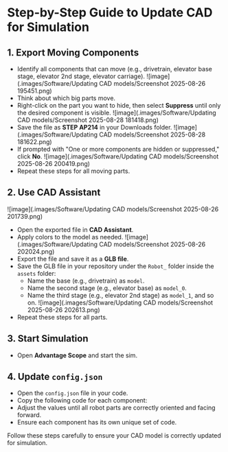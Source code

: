 # Step-by-Step Guide to Update CAD for Simulation

## 1. Export Moving Components
- Identify all components that can move (e.g., drivetrain, elevator base stage, elevator 2nd stage, elevator carriage).
![image](.images/Software/Updating CAD models/Screenshot 2025-08-26 195451.png)
- Think about which big parts move.
- Right-click on the part you want to hide, then select **Suppress** until only the desired component is visible.
![image](.images/Software/Updating CAD models/Screenshot 2025-08-28 181418.png)
- Save the file as **STEP AP214** in your Downloads folder.
![image](.images/Software/Updating CAD models/Screenshot 2025-08-28 181622.png)
- If prompted with "One or more components are hidden or suppressed," click **No**.
![image](.images/Software/Updating CAD models/Screenshot 2025-08-26 200419.png)
- Repeat these steps for all moving parts.

## 2. Use CAD Assistant
![image](.images/Software/Updating CAD models/Screenshot 2025-08-26 201739.png)
- Open the exported file in **CAD Assistant**.
- Apply colors to the model as needed.
![image](.images/Software/Updating CAD models/Screenshot 2025-08-26 202024.png)
- Export the file and save it as a **GLB file**.
- Save the GLB file in your repository under the `Robot_` folder inside the `assets` folder:
    - Name the base (e.g., drivetrain) as `model`.
    - Name the second stage (e.g., elevator base) as `model_0`.
    - Name the third stage (e.g., elevator 2nd stage) as `model_1`, and so on.
    ![image](.images/Software/Updating CAD models/Screenshot 2025-08-26 202613.png)
- Repeat these steps for all parts.

## 3. Start Simulation
- Open **Advantage Scope** and start the sim.

## 4. Update `config.json`
- Open the `config.json` file in your code.
- Copy the following code for each component:
- Adjust the values until all robot parts are correctly oriented and facing forward.
- Ensure each component has its own unique set of code.

Follow these steps carefully to ensure your CAD model is correctly updated for simulation.